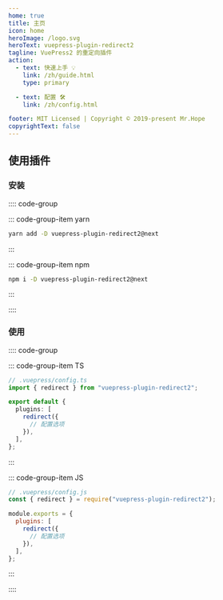 ```yaml
---
home: true
title: 主页
icon: home
heroImage: /logo.svg
heroText: vuepress-plugin-redirect2
tagline: VuePress2 的重定向插件
action:
  - text: 快速上手 💡
    link: /zh/guide.html
    type: primary

  - text: 配置 🛠
    link: /zh/config.html

footer: MIT Licensed | Copyright © 2019-present Mr.Hope
copyrightText: false
---
```


## 使用插件

### 安装

:::: code-group

::: code-group-item yarn

```bash
yarn add -D vuepress-plugin-redirect2@next
```

:::

::: code-group-item npm

```bash
npm i -D vuepress-plugin-redirect2@next
```

:::

::::

### 使用

:::: code-group

::: code-group-item TS

```ts
// .vuepress/config.ts
import { redirect } from "vuepress-plugin-redirect2";

export default {
  plugins: [
    redirect({
      // 配置选项
    }),
  ],
};
```

:::

::: code-group-item JS

```js
// .vuepress/config.js
const { redirect } = require("vuepress-plugin-redirect2");

module.exports = {
  plugins: [
    redirect({
      // 配置选项
    }),
  ],
};
```

:::

::::
